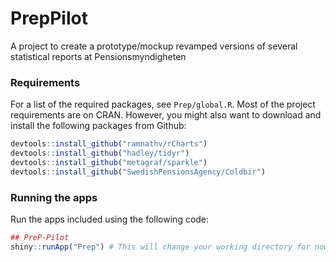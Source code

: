 PrepPilot
=========

A project to create a prototype/mockup revamped versions of several statistical reports at Pensionsmyndigheten

### Requirements

For a list of the required packages, see `Prep/global.R`.
Most of the project requirements are on CRAN. However, you might also want to download and install the following packages from Github:

```r
devtools::install_github("ramnathv/rCharts")
devtools::install_github("hadley/tidyr")
devtools::install_github("metagraf/sparkle")
devtools::install_github("SwedishPensionsAgency/Coldbir")
```

### Running the apps
Run the apps included using the following code:

```r
## PreP-Pilot
shiny::runApp("Prep") # This will change your working directory for now

```